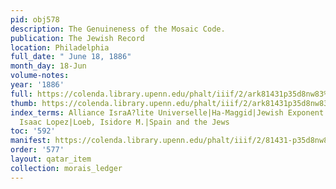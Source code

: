 ```yaml
---
pid: obj578
description: The Genuineness of the Mosaic Code.
publication: The Jewish Record
location: Philadelphia
full_date: " June 18, 1886"
month_day: 18-Jun
volume-notes:
year: '1886'
full: https://colenda.library.upenn.edu/phalt/iiif/2/ark81431p35d8nw83%2FSHA256E-s6655717--6fb8f36c21ca09e19dc36f45fa29b4ba956abaf45fca5316c799049048aa80d7.jpeg/full/3500,/0/default.jpg
thumb: https://colenda.library.upenn.edu/phalt/iiif/2/ark81431p35d8nw83%2FSHA256E-s6655717--6fb8f36c21ca09e19dc36f45fa29b4ba956abaf45fca5316c799049048aa80d7.jpeg/full/!200,200/0/default.jpg
index_terms: Alliance IsraA?lite Universelle|Ha-Maggid|Jewish Exponent (Philadelphia)|Lapuya,
  Isaac Lopez|Loeb, Isidore M.|Spain and the Jews
toc: '592'
manifest: https://colenda.library.upenn.edu/phalt/iiif/2/81431-p35d8nw83/manifest
order: '577'
layout: qatar_item
collection: morais_ledger
---
```

